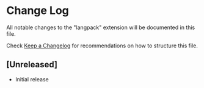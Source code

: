 # Change Log

All notable changes to the "langpack" extension will be documented in this file.

Check [Keep a Changelog](http://keepachangelog.com/) for recommendations on how to structure this file.

## [Unreleased]

- Initial release